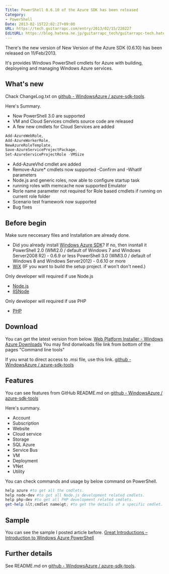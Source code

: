 ```yaml
---
Title: PowerShell 0.6.10 of the Azure SDK has been released
Category:
- PowerShell
Date: 2013-02-15T22:02:27+09:00
URL: https://tech.guitarrapc.com/entry/2013/02/15/220227
EditURL: https://blog.hatena.ne.jp/guitarrapc_tech/guitarrapc-tech.hatenablog.com/atom/entry/6802418398340412391
---
```


<!--
Date: 2013-02-15T22:02:27+09:00
URL: https://tech.guitarrapc.com/entry/2013/02/15/220227
-->

There's the new version of New Version of the Azure SDK (0.6.10) has been released on 11/Feb/2013.

It's provides Windows PowerShell cmdlets for Azure with building, deployeing and managing Windows Azure services.

## What's new
Chack ChangeLog.txt on [github - WindowsAzure  / azure-sdk-tools](https://github.com/WindowsAzure/azure-sdk-tools).

Here's Summary.

- Now PowerShell 3.0 are supported
- VM and Cloud Services cmdlets source code are released
- A few new cmdlets for Cloud Services are added

```ps1
Add-AzureWebRole,
Add-AzureWorkerRole,
NewAzureRoleTemplate,
Save-AzureServiceProjectPackage,
Set-AzureServiceProjectRole -VMSize
```

- Add-AzureVhd cmdlet are added
- Remove-Azure* cmdlets now supported -Confirm and -WhatIf parameters
- Node.js and generic roles, now able to configure startup task
- running roles with memcache now supported Emulator
- Rorle name parameter not required for Role based cmdlets if running on current role folder
- Scenario test framework  now supported
- Bug fixes



## Before begin
Make sure neccesary files and Installation are already done.


- Did you already install [Windows Azure SDK](http://www.windowsazure.com/en-us/downloads/?fb=ja-jp)? If no, then insntall it
PowerShell 2.0 (WMI2.0 / default of Windows 7 and Windows Server2008 R2) - 0.6.9 or less
PowerShell 3.0 (WMI3.0 / default of Windows 8 and Windows Server2012) - 0.6.10 or more
- [WiX](http://wix.sourceforge.net/) (IF you want to build the setup project. if won't don't need.)


Only developer will required if use Node.js


- [Node.js](http://nodejs.org/)
- [IISNode](https://github.com/tjanczuk/iisnode)


Only developer will required if use PHP

- [PHP](http://php.iis.net/)



## Download
You can get the latest version from below.
[Web Platform Installer - Windows Azure Downloads](http://www.windowsazure.com/en-us/downloads/)
You may find donwloads file link from bottom of the pages "Command line tools"


If you wnat to direct access to .msi file, use this link.
[github - WindowsAzure  / azure-sdk-tools](https://github.com/WindowsAzure/azure-sdk-tools)

## Features
You can see features from GitHub README.md on [github - WindowsAzure  / azure-sdk-tools](https://github.com/WindowsAzure/azure-sdk-tools)

Here's summary.

- Account
- Subscription
- Website
- Cloud service
- Storage
- SQL Azure
- Service Bus
- VM
- Deployment
- VNet
- Utility



You can check commands and usage by below command on PowerShell.

```ps1
help azure #to get all the cmdlets.
help node-dev #to get all Node.js development related cmdlets.
help php-dev #to get all PHP development related cmdlets.
get-help &lt;cmdlet name&gt; #to get the details of a specific cmdlet.
```


## Sample
You can see the sample I posted article before.
[Great Introductions – Introduction to Windows Azure PowerShell](http://guitarrapc.wordpress.com/2013/02/11/great-introductions-introduction-to-windows-azure-powershell/)

## Further details
See README.md on [github - WindowsAzure  / azure-sdk-tools](https://github.com/WindowsAzure/azure-sdk-tools).
